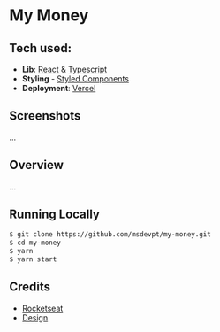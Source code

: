 # My Money

## Tech used:

- **Lib**: [React](https://reactjs.org/) & [Typescript](https://www.typescriptlang.org/)
- **Styling** - [Styled Components](https://styled-components.com/)
- **Deployment**: [Vercel](https://vercel.com)

## Screenshots

...

## Overview

...

## Running Locally


```bash
$ git clone https://github.com/msdevpt/my-money.git
$ cd my-money
$ yarn
$ yarn start
```

## Credits

- [Rocketseat](https://www.rocketseat.com.br/) 
- [Design](https://www.figma.com/file/0xmu9mj2TJYoIOubBFWsk5/dtmoney-Ignite-(Copy)?node-id=0%3A1)
